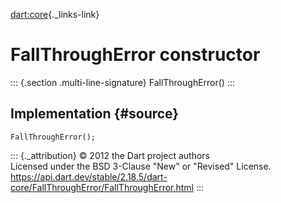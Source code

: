 [dart:core](../../dart-core/dart-core-library){._links-link}

FallThroughError constructor
============================

::: {.section .multi-line-signature}
FallThroughError()
:::

Implementation {#source}
--------------

``` {.language-dart data-language="dart"}
FallThroughError();
```

::: {._attribution}
© 2012 the Dart project authors\
Licensed under the BSD 3-Clause \"New\" or \"Revised\" License.\
<https://api.dart.dev/stable/2.18.5/dart-core/FallThroughError/FallThroughError.html>
:::

